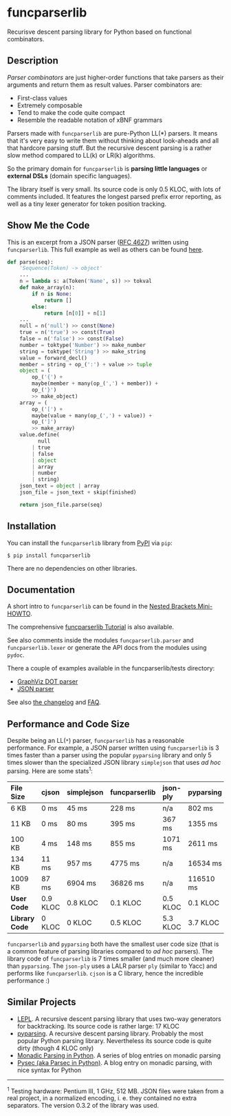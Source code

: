 funcparserlib
=============

Recurisve descent parsing library for Python based on functional combinators.


Description
-----------

_Parser combinators_ are just higher-order functions that take parsers as their arguments and return them as result values. Parser combinators are:

  * First-class values
  * Extremely composable
  * Tend to make the code quite compact
  * Resemble the readable notation of xBNF grammars

Parsers made with `funcparserlib` are pure-Python LL(\*) parsers. It means that it's very easy to write them without thinking about look-aheads and all that hardcore parsing stuff. But the recursive descent parsing is a rather slow method compared to LL(k) or LR(k) algorithms.

So the primary domain for `funcparserlib` is **parsing little languages** or **external DSLs** (domain specific languages).

The library itself is very small. Its source code is only 0.5 KLOC, with lots of comments included. It features the longest parsed prefix error reporting, as well as a tiny lexer generator for token position tracking.


Show Me the Code
----------------

This is an excerpt from a JSON parser ([RFC
4627](http://tools.ietf.org/html/rfc4627)) written using `funcparserlib`. This
full example as well as others can be found [here](funcparserlib/tests/json.py).

```python
def parse(seq):
    'Sequence(Token) -> object'
    ...
    n = lambda s: a(Token('Name', s)) >> tokval
    def make_array(n):
        if n is None:
            return []
        else:
            return [n[0]] + n[1]
    ...
    null = n('null') >> const(None)
    true = n('true') >> const(True)
    false = n('false') >> const(False)
    number = toktype('Number') >> make_number
    string = toktype('String') >> make_string
    value = forward_decl()
    member = string + op_(':') + value >> tuple
    object = (
        op_('{') +
        maybe(member + many(op_(',') + member)) +
        op_('}')
        >> make_object)
    array = (
        op_('[') +
        maybe(value + many(op_(',') + value)) +
        op_(']')
        >> make_array)
    value.define(
          null
        | true
        | false
        | object
        | array
        | number
        | string)
    json_text = object | array
    json_file = json_text + skip(finished)

    return json_file.parse(seq)
```


Installation
------------

You can install the `funcparserlib` library from [PyPI](https://pypi.python.org/pypi/funcparserlib) via `pip`:

    $ pip install funcparserlib

There are no dependencies on other libraries.


Documentation
-------------

A short intro to `funcparserlib` can be found in the [Nested Brackets
Mini-HOWTO](doc/Brackets.md).

The comprehensive [funcparserlib Tutorial](doc/Tutorial.md) is also available.

See also comments inside the modules `funcparserlib.parser` and
`funcparserlib.lexer` or generate the API docs from the modules using `pydoc`.

There a couple of examples available in the funcparserlib/tests directory:

* [GraphViz DOT parser](funcparserlib/tests/dot.py)
* [JSON parser](funcparserlib/tests/json.py)

See also [the changelog](CHANGES.md) and [FAQ](doc/FAQ.md).


Performance and Code Size
-------------------------

Despite being an LL(`*`) parser, `funcparserlib` has a reasonable performance. For example, a JSON parser written using `funcparserlib` is 3 times faster than a parser using the popular `pyparsing` library and only 5 times slower than the specialized JSON library `simplejson` that uses _ad hoc_ parsing. Here are some stats<sup>1</sup>:

| **File Size** | **cjson** | **simplejson** | **funcparserlib** | **json-ply** | **pyparsing** |
|:--------------|:----------|:---------------|:------------------|:-------------|:--------------|
| 6 KB        | 0 ms    | 45 ms        | 228 ms          | n/a     | 802 ms      |
| 11 KB       | 0 ms    | 80 ms        | 395 ms          | 367 ms  | 1355 ms     |
| 100 KB      | 4 ms    | 148 ms       | 855 ms          | 1071 ms | 2611 ms     |
| 134 KB      | 11 ms   | 957 ms       | 4775 ms         | n/a     | 16534 ms    |
| 1009 KB     | 87 ms   | 6904 ms      | 36826 ms        | n/a     | 116510 ms   |
| **User Code**    | 0.9 KLOC | 0.8 KLOC | 0.1 KLOC | 0.5 KLOC | 0.1 KLOC |
| **Library Code** | 0 KLOC   | 0 KLOC   | 0.5 KLOC | 5.3 KLOC | 3.7 KLOC |

`funcparserlib` and `pyparsing` both have the smallest user code size (that is a common feature of parsing libraries compared to _ad hoc_ parsers). The library code of `funcparserlib` is 7 times smaller (and much more cleaner) than `pyparsing`. The `json-ply` uses a LALR parser `ply` (similar to Yacc) and performs like `funcparserlib`. `cjson` is a C library, hence the incredible performance :)


Similar Projects
----------------

  * [LEPL](http://code.google.com/p/lepl/). A recursive descent parsing library that uses two-way generators for backtracking. Its source code is rather large: 17 KLOC
  * [pyparsing](http://pyparsing.wikispaces.com/). A recursive descent parsing library. Probably the most popular Python parsing library. Nevertheless its source code is quite dirty (though 4 KLOC only)
  * [Monadic Parsing in Python](http://sandersn.com/blog/index.php?title=monadic_parsing_in_python_part_3&more=1&c=1&tb=1&pb=1). A series of blog entries on monadic parsing
  * [Pysec (aka Parsec in Python)](http://www.valuedlessons.com/2008/02/pysec-monadic-combinatoric-parsing-in.html). A blog entry on monadic parsing, with nice syntax for Python


---


<sup>1</sup> Testing hardware: Pentium III, 1 GHz, 512 MB. JSON files were taken from a real project, in a normalized encoding, i. e. they contained no extra separators. The version 0.3.2 of the library was used.



<!-- vim:set ft=markdown tw=80: -->
